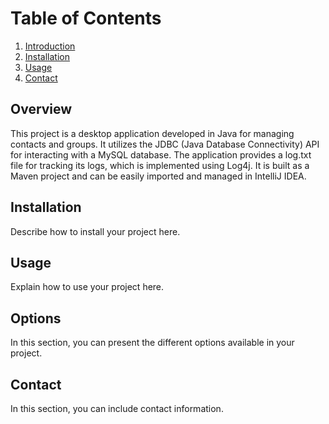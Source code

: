 # Table of Contents

1. [Introduction](#overview)
2. [Installation](#installation)
3. [Usage](#usage)
4. [Contact](#contact)

## Overview <a name="overview"></a>
This project is a desktop application developed in Java for managing contacts and groups. It utilizes the JDBC (Java Database Connectivity) API for interacting with a MySQL database. The application provides a log.txt file for tracking its logs, which is implemented using Log4j. It is built as a Maven project and can be easily imported and managed in IntelliJ IDEA.


## Installation <a name="installation"></a>

Describe how to install your project here.

## Usage <a name="usage"></a>

Explain how to use your project here.

## Options <a name="options"></a>

In this section, you can present the different options available in your project.

## Contact <a name="contact"></a>

In this section, you can include contact information.

